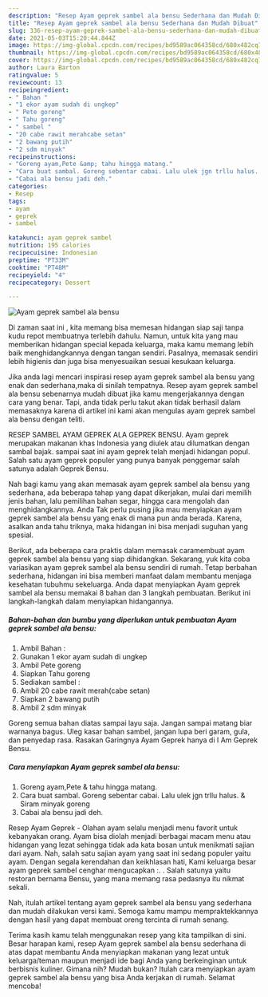 ```yaml
---
description: "Resep Ayam geprek sambel ala bensu Sederhana dan Mudah Dibuat"
title: "Resep Ayam geprek sambel ala bensu Sederhana dan Mudah Dibuat"
slug: 336-resep-ayam-geprek-sambel-ala-bensu-sederhana-dan-mudah-dibuat
date: 2021-05-03T15:20:44.844Z
image: https://img-global.cpcdn.com/recipes/bd9589ac064358cd/680x482cq70/ayam-geprek-sambel-ala-bensu-foto-resep-utama.jpg
thumbnail: https://img-global.cpcdn.com/recipes/bd9589ac064358cd/680x482cq70/ayam-geprek-sambel-ala-bensu-foto-resep-utama.jpg
cover: https://img-global.cpcdn.com/recipes/bd9589ac064358cd/680x482cq70/ayam-geprek-sambel-ala-bensu-foto-resep-utama.jpg
author: Laura Barton
ratingvalue: 5
reviewcount: 13
recipeingredient:
- " Bahan "
- "1 ekor ayam sudah di ungkep"
- " Pete goreng"
- " Tahu goreng"
- " sambel "
- "20 cabe rawit merahcabe setan"
- "2 bawang putih"
- "2 sdm minyak"
recipeinstructions:
- "Goreng ayam,Pete &amp; tahu hingga matang."
- "Cara buat sambal. Goreng sebentar cabai. Lalu ulek jgn trllu halus. &amp; Siram minyak goreng"
- "Cabai ala bensu jadi deh."
categories:
- Resep
tags:
- ayam
- geprek
- sambel

katakunci: ayam geprek sambel 
nutrition: 195 calories
recipecuisine: Indonesian
preptime: "PT33M"
cooktime: "PT48M"
recipeyield: "4"
recipecategory: Dessert

---
```



![Ayam geprek sambel ala bensu](https://img-global.cpcdn.com/recipes/bd9589ac064358cd/680x482cq70/ayam-geprek-sambel-ala-bensu-foto-resep-utama.jpg)

Di zaman  saat ini , kita memang bisa memesan hidangan siap saji tanpa kudu repot membuatnya terlebih dahulu. Namun, untuk kita yang mau memberikan hidangan special kepada keluarga, maka kamu memang lebih baik menghidangkannya dengan tangan sendiri. Pasalnya, memasak sendiri lebih higienis dan juga bisa menyesuaikan sesuai kesukaan keluarga.

Jika anda lagi mencari inspirasi resep ayam geprek sambel ala bensu yang enak dan sederhana,maka di sinilah tempatnya. Resep ayam geprek sambel ala bensu  sebenarnya mudah dibuat jika kamu mengerjakannya dengan cara yang benar. Tapi, anda tidak perlu takut akan tidak berhasil dalam memasaknya 
karena di artikel ini kami akan mengulas ayam geprek sambel ala bensu dengan teliti.  

RESEP SAMBEL AYAM GEPREK ALA GEPREK BENSU. Ayam geprek merupakan makanan khas Indonesia yang diulek atau dilumatkan dengan sambal bajak. sampai saat ini ayam geprek telah menjadi hidangan popul. Salah satu ayam geprek populer yang punya banyak penggemar salah satunya adalah Geprek Bensu.

Nah bagi kamu yang akan memasak ayam geprek sambel ala bensu yang sederhana, ada beberapa tahap yang dapat dikerjakan, mulai dari memilih jenis bahan, lalu pemilihan bahan segar, hingga cara mengolah dan menghidangkannya. Anda Tak perlu pusing jika mau menyiapkan ayam geprek sambel ala bensu yang enak di mana pun anda berada. Karena, asalkan anda  tahu triknya, maka hidangan ini bisa menjadi suguhan yang spesial.

Berikut, ada beberapa cara praktis  dalam memasak caramembuat ayam geprek sambel ala bensu yang siap dihidangkan. Sekarang, yuk kita coba variasikan ayam geprek sambel ala bensu sendiri di rumah. Tetap berbahan sederhana, hidangan ini bisa memberi manfaat dalam membantu menjaga kesehatan tubuhmu sekeluarga. Anda dapat menyiapkan Ayam geprek sambel ala bensu memakai 8 bahan dan 3 langkah pembuatan. Berikut ini langkah-langkah dalam menyiapkan hidangannya.

<!--inarticleads1-->

##### Bahan-bahan dan bumbu yang diperlukan untuk pembuatan Ayam geprek sambel ala bensu:

1. Ambil  Bahan :
1. Gunakan 1 ekor ayam sudah di ungkep
1. Ambil  Pete goreng
1. Siapkan  Tahu goreng
1. Sediakan  sambel :
1. Ambil 20 cabe rawit merah(cabe setan)
1. Siapkan 2 bawang putih
1. Ambil 2 sdm minyak


Goreng semua bahan diatas sampai layu saja. Jangan sampai matang biar warnanya bagus. Uleg kasar bahan sambel, jangan lupa beri garam, gula, dan penyedap rasa. Rasakan Garingnya Ayam Geprek hanya di I Am Geprek Bensu. 

<!--inarticleads2-->

##### Cara menyiapkan Ayam geprek sambel ala bensu:

1. Goreng ayam,Pete &amp; tahu hingga matang.
1. Cara buat sambal. Goreng sebentar cabai. Lalu ulek jgn trllu halus. &amp; Siram minyak goreng
1. Cabai ala bensu jadi deh.


Resep Ayam Geprek - Olahan ayam selalu menjadi menu favorit untuk kebanyakan orang. Ayam bisa diolah menjadi berbagai macam menu atau hidangan yang lezat sehingga tidak ada kata bosan untuk menikmati sajian dari ayam. Nah, salah satu sajian ayam yang saat ini sedang populer yaitu ayam. Dengan segala kerendahan dan keikhlasan hati, Kami keluarga besar ayam geprek sambel cenghar mengucapkan :. . Salah satunya yaitu restoran bernama Bensu, yang mana memang rasa pedasnya itu nikmat sekali. 

Nah, itulah artikel tentang  ayam geprek sambel ala bensu  yang sederhana dan mudah dilakukan versi kami. Semoga kamu mampu mempraktekkannya dengan hasil yang dapat membuat oreng tercinta di rumah senang. 

Terima kasih kamu telah menggunakan resep yang kita tampilkan di sini. Besar harapan kami, resep  Ayam geprek sambel ala bensu sederhana di atas dapat membantu Anda menyiapkan makanan yang lezat untuk keluarga/teman maupun menjadi ide bagi Anda yang berkeinginan untuk berbisnis kuliner. Gimana nih? Mudah bukan? Itulah cara menyiapkan ayam geprek sambel ala bensu yang bisa Anda kerjakan di rumah. Selamat mencoba!

